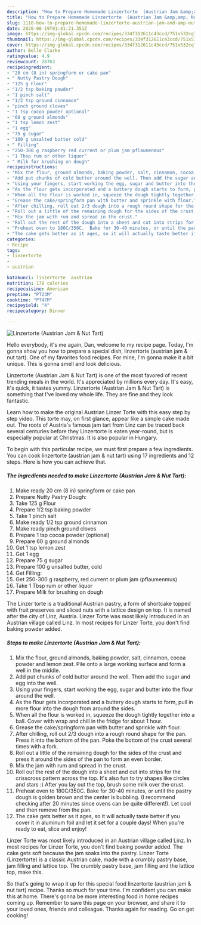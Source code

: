 ```yaml
---
description: "How to Prepare Homemade Linzertorte  (Austrian Jam &amp;amp; Nut Tart)"
title: "How to Prepare Homemade Linzertorte  (Austrian Jam &amp;amp; Nut Tart)"
slug: 1118-how-to-prepare-homemade-linzertorte-austrian-jam-and-amp-nut-tart
date: 2020-08-19T01:41:21.351Z
image: https://img-global.cpcdn.com/recipes/334f312611c43ccd/751x532cq70/linzertorte-austrian-jam-nut-tart-recipe-main-photo.jpg
thumbnail: https://img-global.cpcdn.com/recipes/334f312611c43ccd/751x532cq70/linzertorte-austrian-jam-nut-tart-recipe-main-photo.jpg
cover: https://img-global.cpcdn.com/recipes/334f312611c43ccd/751x532cq70/linzertorte-austrian-jam-nut-tart-recipe-main-photo.jpg
author: Belle Clarke
ratingvalue: 4.9
reviewcount: 28763
recipeingredient:
- "20 cm (8 in) springform or cake pan"
- " Nutty Pastry Dough"
- "125 g Flour"
- "1/2 tsp baking powder"
- "1 pinch salt"
- "1/2 tsp ground cinnamon"
- "pinch ground cloves"
- "1 tsp cocoa powder optional"
- "60 g ground almonds"
- "1 tsp lemon zest"
- "1 egg"
- "75 g sugar"
- "100 g unsalted butter cold"
- " Filling"
- "250-300 g raspberry red current or plum jam pflaumenmus"
- "1 Tbsp rum or other liquor"
- " Milk for brushing on dough"
recipeinstructions:
- "Mix the flour, ground almonds, baking powder, salt, cinnamon, cocoa powder and lemon zest. Pile onto a large working surface and form a well in the middle."
- "Add put chunks of cold butter around the well. Then add the sugar and egg into the well."
- "Using your fingers, start working the egg, sugar and butter into the flour around the well."
- "As the flour gets incorporated and a buttery dough starts to form, pull in more flour into the dough from around the sides."
- "When all the flour is worked in, squeeze the dough tightly together into a ball. Cover with wrap and chill in the fridge for about 1 hour."
- "Grease the cake/springform pan with butter and sprinkle with flour."
- "After chilling, roll out 2/3 dough into a rough round shape for the pan. Press it into the bottom of the pan.  Poke the bottom of the crust several times with a fork."
- "Roll out a little of the remaining dough for the sides of the crust and press it around the sides of the pan to form an even border."
- "Mix the jam with rum and spread in the crust."
- "Roll out the rest of the dough into a sheet and cut into strips for the crisscross pattern across the top. It&#39;s also fun to try shapes like circles and stars :) After you lay out the top, brush some milk over the crust."
- "Preheat oven to 180C/350C.  Bake for 30-40 minutes, or until the pastry dough is golden brown and the center is bubbling. (I recommend checking after 20 minutes since ovens can be quite different!). Let cool and then remove from the pan."
- "The cake gets better as it ages, so it will actually taste better if you cover it in aluminum foil and let it set for a couple days! When you&#39;re ready to eat, slice and enjoy!"
categories:
- Recipe
tags:
- linzertorte
- 
- austrian

katakunci: linzertorte  austrian 
nutrition: 178 calories
recipecuisine: American
preptime: "PT23M"
cooktime: "PT47M"
recipeyield: "4"
recipecategory: Dinner

---
```



![Linzertorte  (Austrian Jam &amp; Nut Tart)](https://img-global.cpcdn.com/recipes/334f312611c43ccd/751x532cq70/linzertorte-austrian-jam-nut-tart-recipe-main-photo.jpg)

Hello everybody, it's me again, Dan, welcome to my recipe page. Today, I'm gonna show you how to prepare a special dish, linzertorte  (austrian jam &amp; nut tart). One of my favorites food recipes. For mine, I'm gonna make it a bit unique. This is gonna smell and look delicious.

Linzertorte  (Austrian Jam &amp; Nut Tart) is one of the most favored of recent trending meals in the world. It's appreciated by millions every day. It's easy, it's quick, it tastes yummy. Linzertorte  (Austrian Jam &amp; Nut Tart) is something that I've loved my whole life. They are fine and they look fantastic.

Learn how to make the original Austrian Linzer Torte with this easy step by step video. This torte may, on first glance, appear like a simple cake made out. The roots of Austria&#39;s famous jam tart from Linz can be traced back several centuries before they Linzertorte is eaten year-round, but is especially popular at Christmas. It is also popular in Hungary.


To begin with this particular recipe, we must first prepare a few ingredients. You can cook linzertorte  (austrian jam &amp; nut tart) using 17 ingredients and 12 steps. Here is how you can achieve that.

<!--inarticleads1-->

##### The ingredients needed to make Linzertorte  (Austrian Jam &amp; Nut Tart):

1. Make ready 20 cm (8 in) springform or cake pan
1. Prepare  Nutty Pastry Dough:
1. Take 125 g Flour
1. Prepare 1/2 tsp baking powder
1. Take 1 pinch salt
1. Make ready 1/2 tsp ground cinnamon
1. Make ready pinch ground cloves
1. Prepare 1 tsp cocoa powder (optional)
1. Prepare 60 g ground almonds
1. Get 1 tsp lemon zest
1. Get 1 egg
1. Prepare 75 g sugar
1. Prepare 100 g unsalted butter, cold
1. Get  Filling:
1. Get 250-300 g raspberry, red current or plum jam (pflaumenmus)
1. Take 1 Tbsp rum or other liquor
1. Prepare  Milk for brushing on dough


The Linzer torte is a traditional Austrian pastry, a form of shortcake topped with fruit preserves and sliced nuts with a lattice design on top. It is named after the city of Linz, Austria. Linzer Torte was most likely introduced in an Austrian village called Linz. In most recipes for Linzer Torte, you don&#39;t find baking powder added. 

<!--inarticleads2-->

##### Steps to make Linzertorte  (Austrian Jam &amp; Nut Tart):

1. Mix the flour, ground almonds, baking powder, salt, cinnamon, cocoa powder and lemon zest. Pile onto a large working surface and form a well in the middle.
1. Add put chunks of cold butter around the well. Then add the sugar and egg into the well.
1. Using your fingers, start working the egg, sugar and butter into the flour around the well.
1. As the flour gets incorporated and a buttery dough starts to form, pull in more flour into the dough from around the sides.
1. When all the flour is worked in, squeeze the dough tightly together into a ball. Cover with wrap and chill in the fridge for about 1 hour.
1. Grease the cake/springform pan with butter and sprinkle with flour.
1. After chilling, roll out 2/3 dough into a rough round shape for the pan. Press it into the bottom of the pan.  Poke the bottom of the crust several times with a fork.
1. Roll out a little of the remaining dough for the sides of the crust and press it around the sides of the pan to form an even border.
1. Mix the jam with rum and spread in the crust.
1. Roll out the rest of the dough into a sheet and cut into strips for the crisscross pattern across the top. It&#39;s also fun to try shapes like circles and stars :) After you lay out the top, brush some milk over the crust.
1. Preheat oven to 180C/350C.  Bake for 30-40 minutes, or until the pastry dough is golden brown and the center is bubbling. (I recommend checking after 20 minutes since ovens can be quite different!). Let cool and then remove from the pan.
1. The cake gets better as it ages, so it will actually taste better if you cover it in aluminum foil and let it set for a couple days! When you&#39;re ready to eat, slice and enjoy!


Linzer Torte was most likely introduced in an Austrian village called Linz. In most recipes for Linzer Torte, you don&#39;t find baking powder added. The cake gets soft because the jam soaks into the pastry. Linzer Torte (Linzertorte) is a classic Austrian cake, made with a crumbly pastry base, jam filling and lattice top. The crumbly pastry base, jam filling and the lattice top, make this. 

So that's going to wrap it up for this special food linzertorte  (austrian jam &amp; nut tart) recipe. Thanks so much for your time. I'm confident you can make this at home. There's gonna be more interesting food in home recipes coming up. Remember to save this page on your browser, and share it to your loved ones, friends and colleague. Thanks again for reading. Go on get cooking!
